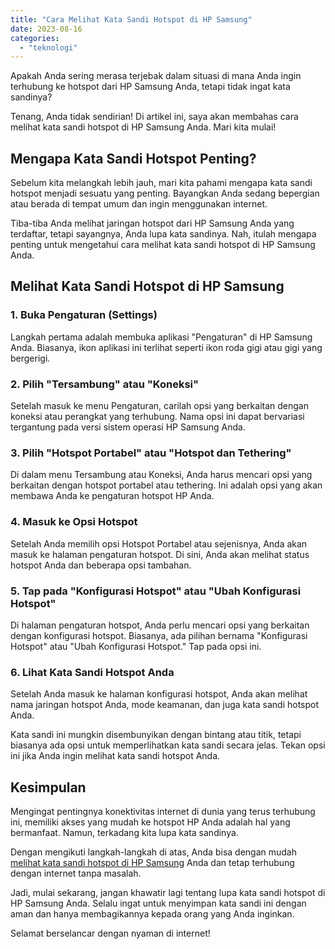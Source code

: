 ```yaml
---
title: "Cara Melihat Kata Sandi Hotspot di HP Samsung"
date: 2023-08-16
categories: 
  - "teknologi"
---
```


Apakah Anda sering merasa terjebak dalam situasi di mana Anda ingin terhubung ke hotspot dari HP Samsung Anda, tetapi tidak ingat kata sandinya?

Tenang, Anda tidak sendirian! Di artikel ini, saya akan membahas cara melihat kata sandi hotspot di HP Samsung Anda. Mari kita mulai!

## **Mengapa Kata Sandi Hotspot Penting?**

Sebelum kita melangkah lebih jauh, mari kita pahami mengapa kata sandi hotspot menjadi sesuatu yang penting. Bayangkan Anda sedang bepergian atau berada di tempat umum dan ingin menggunakan internet.

Tiba-tiba Anda melihat jaringan hotspot dari HP Samsung Anda yang terdaftar, tetapi sayangnya, Anda lupa kata sandinya. Nah, itulah mengapa penting untuk mengetahui cara melihat kata sandi hotspot di HP Samsung Anda.

## **Melihat Kata Sandi Hotspot di HP Samsung**

### **1\. Buka Pengaturan (Settings)**

Langkah pertama adalah membuka aplikasi "Pengaturan" di HP Samsung Anda. Biasanya, ikon aplikasi ini terlihat seperti ikon roda gigi atau gigi yang bergerigi.

### **2\. Pilih "Tersambung" atau "Koneksi"**

Setelah masuk ke menu Pengaturan, carilah opsi yang berkaitan dengan koneksi atau perangkat yang terhubung. Nama opsi ini dapat bervariasi tergantung pada versi sistem operasi HP Samsung Anda.

### **3\. Pilih "Hotspot Portabel" atau "Hotspot dan Tethering"**

Di dalam menu Tersambung atau Koneksi, Anda harus mencari opsi yang berkaitan dengan hotspot portabel atau tethering. Ini adalah opsi yang akan membawa Anda ke pengaturan hotspot HP Anda.

### **4\. Masuk ke Opsi Hotspot**

Setelah Anda memilih opsi Hotspot Portabel atau sejenisnya, Anda akan masuk ke halaman pengaturan hotspot. Di sini, Anda akan melihat status hotspot Anda dan beberapa opsi tambahan.

### **5\. Tap pada "Konfigurasi Hotspot" atau "Ubah Konfigurasi Hotspot"**

Di halaman pengaturan hotspot, Anda perlu mencari opsi yang berkaitan dengan konfigurasi hotspot. Biasanya, ada pilihan bernama "Konfigurasi Hotspot" atau "Ubah Konfigurasi Hotspot." Tap pada opsi ini.

### **6\. Lihat Kata Sandi Hotspot Anda**

Setelah Anda masuk ke halaman konfigurasi hotspot, Anda akan melihat nama jaringan hotspot Anda, mode keamanan, dan juga kata sandi hotspot Anda.

Kata sandi ini mungkin disembunyikan dengan bintang atau titik, tetapi biasanya ada opsi untuk memperlihatkan kata sandi secara jelas. Tekan opsi ini jika Anda ingin melihat kata sandi hotspot Anda.

## **Kesimpulan**

Mengingat pentingnya konektivitas internet di dunia yang terus terhubung ini, memiliki akses yang mudah ke hotspot HP Anda adalah hal yang bermanfaat. Namun, terkadang kita lupa kata sandinya.

Dengan mengikuti langkah-langkah di atas, Anda bisa dengan mudah [melihat kata sandi hotspot di HP Samsung](https://ajiekusumadhany.com/cara-melihat-kata-sandi-hotspot-di-hp-samsung) Anda dan tetap terhubung dengan internet tanpa masalah.

Jadi, mulai sekarang, jangan khawatir lagi tentang lupa kata sandi hotspot di HP Samsung Anda. Selalu ingat untuk menyimpan kata sandi ini dengan aman dan hanya membagikannya kepada orang yang Anda inginkan.

Selamat berselancar dengan nyaman di internet!
